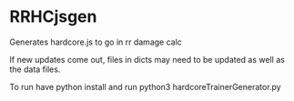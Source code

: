 # RRHCjsgen
Generates hardcore.js to go in rr damage calc

If new updates come out, files in dicts may need to be updated as well as the data files.

To run have python install and run python3 hardcoreTrainerGenerator.py
